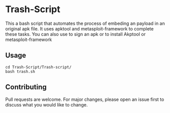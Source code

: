 # Trash-Script
This a bash script that automates the process of embeding an payload in an original apk file.  It uses apktool and metasploit-framework to complete these tasks. You can also use to sign an apk or to install Akptool or metasploit-framework

## Usage

```
cd Trash-Script/Trash-script/
bash trash.sh
```

## Contributing
Pull requests are welcome. For major changes, please open an issue first to discuss what you would like to change.
